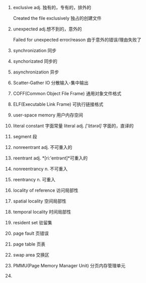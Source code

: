1. exclusive adj. 独有的，专有的，排外的

   Created  the file exclusively 独占的创建文件

2. unexpected adj.想不到的，意外的

   Failed for unexpected error/reason 由于意外的错误/理由失败了

3. synchronization 同步
4. synchorizated 同步的
5. asynchronization 异步
6. Scatter-Gather IO 分散输入-集中输出
7. COFF(Common Object File Frame) 通用对象文件格式
8. ELF(Executable Link Frame) 可执行链接格式
9. user-space memory 用户内存空间
10. literal constant 字面常量    literal adj.  *['lɪtərəl]* 字面的，直译的
11. segment 段
12. nonreentrant adj. 不可重入的
13. reentrant adj. *[ri:'entrənt]*可重入的
14. nonreentrancy  n. 不可重入
15. reentrancy  n. 可重入
16. locality of reference 访问局部性
17. spatial locality 空间局部性
18. temporal locality 时间局部性
19. resident set 驻留集
20. page fault 页错误
21. page table 页表
22. swap area 交换区
23. PMMU(Page Memory Manager Unit)  分页内存管理单元
24. 
